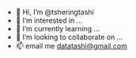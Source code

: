 - 👋 Hi, I’m @tsheringtashi
- 👀 I’m interested in ...
- 🌱 I’m currently learning ...
- 💞️ I’m looking to collaborate on ...
- 📫 email me datatashi@gmail.com

<!---
tsheringtashi/tsheringtashi is a ✨ special ✨ repository because its `README.md` (this file) appears on your GitHub profile.
You can click the Preview link to take a look at your changes.
--->
